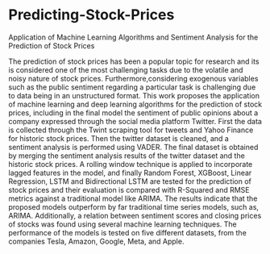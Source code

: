 # Predicting-Stock-Prices
Application of Machine Learning Algorithms and Sentiment Analysis for the Prediction of Stock Prices

The prediction of stock prices has been a popular topic for research and its is considered one of the most challenging tasks due to the volatile and noisy nature of stock prices. Furthermore,considering exogenous variables such as the public sentiment regarding a particular task is challenging due to data being in an unstructured format. This work proposes the application of machine learning and deep learning algorithms for the prediction of stock prices, including in the final model the sentiment of public opinions about a company expressed through the social media platform Twitter. First the data is collected through the Twint scraping tool for
tweets and Yahoo Finance for historic stock prices. Then the twitter dataset is cleaned, and a sentiment analysis is performed using VADER. The final dataset is obtained by merging the sentiment analysis results of the twitter dataset and the historic stock prices. A rolling window technique is applied to incorporate lagged features in the model, and finally Random Forest, XGBoost, Linear Regression, LSTM and Bidirectional LSTM are tested for the prediction of stock prices and their evaluation is compared with R-Squared and RMSE metrics against a traditional model like ARIMA. The results indicate that the proposed models outperform by far traditional time series models, such as, ARIMA. Additionally, a relation between sentiment scores and closing prices of stocks was found using several machine learning
techniques. The performance of the models is tested on five different datasets, from the companies Tesla, Amazon, Google, Meta, and Apple.


